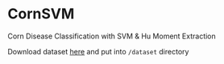 # CornSVM
Corn Disease Classification with SVM &amp; Hu Moment Extraction

Download dataset [here](https://drive.google.com/drive/folders/1-OgjaaJnLBdKuk7r40UZA3L7vfREowmv) and put into `/dataset` directory